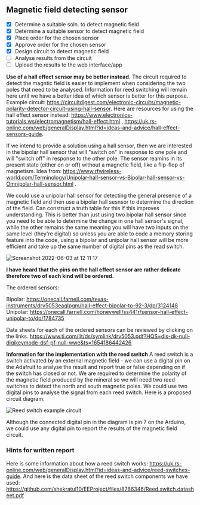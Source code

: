 ## Magnetic field detecting sensor

- [x] Determine a suitable soln. to detect magnetic field
- [x] Determine a suitable sensor to detect magnetic field
- [x] Place order for the chosen sensor
- [x] Approve order for the chosen sensor
- [x] Design circuit to detect magnetic field
- [ ] Analyse results from the circuit
- [ ] Upload the results to the web interface/app

**Use of a hall effect sensor may be better instead.**
The circuit required to detect the magntic field is easier to implement when considering the two poles that need to be analysed. Information for reed switching will remain here until we have a better idea of which sensor is better for this purpose. Example circuit: https://circuitdigest.com/electronic-circuits/magnetic-polarity-detector-circuit-using-hall-sensor. Here are resources for using the hall effect sensor instead: https://www.electronics-tutorials.ws/electromagnetism/hall-effect.html , https://uk.rs-online.com/web/generalDisplay.html?id=ideas-and-advice/hall-effect-sensors-guide.

If we intend to provide a solution using a hall sensor, then we are interested in the bipolar hall sensor that will "switch on" in response to one pole and will "switch off" in response to the other pole. The sensor reamins in its present state (either on or off) without a magnetic field, like a flip-flop of magnetism. Idea from: https://www.rfwireless-world.com/Terminology/Unipolar-hall-sensor-vs-Bipolar-hall-sensor-vs-Omnipolar-hall-sensor.html . 

We could use a unipolar hall sensor for detecting the general presence of a magnetic field and then use a bipolar hall sesnsor to determine the direction of the field. Can construct a truth table for this if this improves understanding. This is better than just using two bipolar hall sensor since you need to be able to determine the change in one hall sensor's signal, while the other remains the same meaning you will have two inputs on the same level (they're digital) so unless you are able to code a memory storing feature into the code, using a bipolar and unipolar hall sensor will be more efficient and take up the same number of digital pins as the read switch. 

![Screenshot 2022-06-03 at 12 11 17](https://user-images.githubusercontent.com/106095203/171843051-7bf609bd-7622-4e34-9223-2bce74ee30bd.png)

**I have heard that the pins on the hall effect sensor are rather delicate therefore two of each kind will be ordered.**

The ordered sensors:

Bipolar: https://onecall.farnell.com/texas-instruments/drv5053eaqlpgm/hall-effect-bipolar-to-92-3/dp/3124148
Unipolar: https://onecall.farnell.com/honeywell/ss441r/sensor-hall-effect-unipolar-to/dp/1784735 

Data sheets for each of the ordered sensors can be reviewed by clicking on the links. 
https://www.ti.com/lit/ds/symlink/drv5053.pdf?HQS=dis-dk-null-digikeymode-dsf-pf-null-wwe&ts=1654186442426 

**Information for the implementation with the reed switch**
A reed switch is a switch activated by an external magnetic field - we can use a digital pin on the Adafruit to analyse the result and report true or false depending on if the switch has closed or not. We are required to determine the polarity of the magnetic field produced by the mineral so we will need two reed switches to detect the north and south magnetic poles. We could use two digital pins to analyse the signal from each reed switch. Here is a proposed circuit diagram:

![Reed switch example circuit](https://user-images.githubusercontent.com/106095203/171034722-02680c6b-d5df-4026-82c3-d38e3c634189.png)

Although the connected digital pin in the diagram is pin 7 on the Arduino, we could use any digital pin to report the results of the magnetic field circuit.

### Hints for written report
Here is some information about how a reed switch works: https://uk.rs-online.com/web/generalDisplay.html?id=ideas-and-advice/reed-switches-guide. 
And here is the data sheet of the reed switch components we have used: https://github.com/shekratul10/EEProject/files/8786346/Reed.switch.datasheet.pdf

